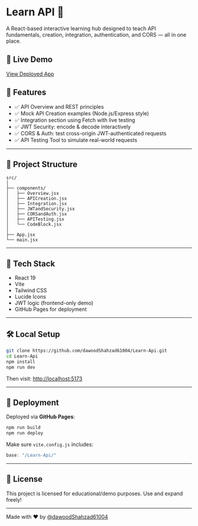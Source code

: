 # Learn API 🔌

A React-based interactive learning hub designed to teach API fundamentals, creation, integration, authentication, and CORS — all in one place.

## 🚀 Live Demo

[View Deployed App](https://dawoodShahzad61004.github.io/Learn-Api)

## 🧠 Features

- ✅ API Overview and REST principles
- ✅ Mock API Creation examples (Node.js/Express style)
- ✅ Integration section using Fetch with live testing
- ✅ JWT Security: encode & decode interactively
- ✅ CORS & Auth: test cross-origin JWT-authenticated requests
- ✅ API Testing Tool to simulate real-world requests

---

## 📁 Project Structure

```
src/
│
├── components/
│   ├── Overview.jsx
│   ├── APICreation.jsx
│   ├── Integration.jsx
│   ├── JWTandSecurity.jsx
│   ├── CORSandAuth.jsx
│   ├── APITesting.jsx
│   └── CodeBlock.jsx
│
├── App.jsx
└── main.jsx
```

---

## 🧩 Tech Stack

- React 19
- Vite
- Tailwind CSS
- Lucide Icons
- JWT logic (frontend-only demo)
- GitHub Pages for deployment

---

## 🛠 Local Setup

```bash
git clone https://github.com/dawoodShahzad61004/Learn-Api.git
cd Learn-Api
npm install
npm run dev
```

Then visit: [http://localhost:5173](http://localhost:5173)

---

## 🚀 Deployment

Deployed via **GitHub Pages**:

```bash
npm run build
npm run deploy
```

Make sure `vite.config.js` includes:
```js
base: "/Learn-Api/"
```

---

## 📜 License

This project is licensed for educational/demo purposes. Use and expand freely!

---

Made with ❤️ by [@dawoodShahzad61004](https://github.com/dawoodShahzad61004)